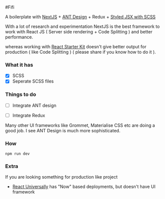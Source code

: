 #Fifi

A boilerplate with [NextJS](https://github.com/zeit/next.js/) + [ANT Design](ant.design) + Redux + [Styled JSX with SCSS](https://www.npmjs.com/package/@zeit/next-sass)


With a lot of research and experimentation NextJS is the best framework to work with React JS ( Server side rendering + Code Splitting ) and better performance.

whereas working with [React Starter Kit](https://github.com/kriasoft/react-starter-kit) doesn't give better output for production ( like Code Splitting ) ( please share if you know how to do it ).

### What it has

- [x] SCSS
- [x] Seperate SCSS files

### Things to do

- [ ] Integrate ANT design
- [ ] Integrate Redux



Many other UI frameworks like Grommet, Materialise CSS etc are doing a good job. I see ANT Design is much more sophisticated.

### How

```
npm run dev
```

### Extra

If you are looking something for production like project
- [React Universally](https://github.com/ctrlplusb/react-universally) has "Now" based deployments, but doesn't have UI framework
